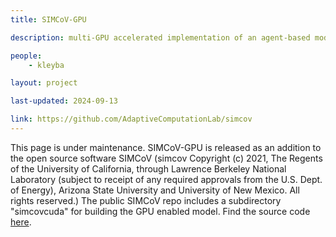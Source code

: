 ```yaml
---
title: SIMCoV-GPU

description: multi-GPU accelerated implementation of an agent-based model of a within host viral infection and the corresponding immune response

people:
    - kleyba

layout: project

last-updated: 2024-09-13

link: https://github.com/AdaptiveComputationLab/simcov
---
```


This page is under maintenance. SIMCoV-GPU is released as an addition to the open source software SIMCoV (simcov Copyright (c) 2021, The Regents of the University of California, through Lawrence Berkeley National Laboratory (subject to receipt of any required approvals from the U.S. Dept. of Energy), Arizona State University and University of New Mexico. All rights reserved.) The public SIMCoV repo includes a subdirectory "simcovcuda" for building the GPU enabled model. Find the source code [here](https://github.com/AdaptiveComputationLab/simcov).